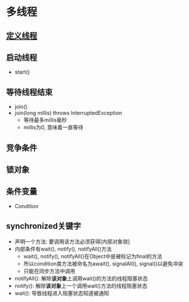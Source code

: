 # 多线程

## [定义线程](Java_Thread_Define.md)

## 启动线程

- start()

## 等待线程结束

- join()
- join(long millis) throws InterruptedException
  - 等待最多millis毫秒
  - millis为0, 意味着一直等待

## 竞争条件

## 锁对象

## 条件变量

- Condition

## synchronized关键字

- 声明一个方法: 要调用该方法必须获得[内部对象锁]
- 内部条件有wait(), notify(), notifyAll()方法
  - wait(), notify(), notifyAll()在Object中是被标记为final的方法
  - 所以condition类方法被命名为await(), signalAll(), signal()以避免冲突
  - 只能在同步方法中调用
- notifyAll(): 解除**该对象**上调用wait()的方法的线程阻塞状态
- notify(): 解除**该对象**上一个调用wait()方法的线程阻塞状态
- wait(): 导致线程进入阻塞状态知道被通知
